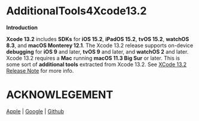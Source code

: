 # AdditionalTools4Xcode13.2

**Introduction**<div aligned="justify">**Xcode 13.2** includes **SDKs** for **iOS 15.2**, **iPadOS 15.2**, **tvOS 15.2**, **watchOS 8.3**, and **macOS Monterey 12.1**. The Xcode 13.2 release supports on-device **debugging** for **iOS 9** and later, **tvOS 9** and later, and **watchOS 2** and later. Xcode 13.2 requires a **Mac** running **macOS 11.3 Big Sur** or later. This is some sort of **additional tools** extracted from Xcode 13.2. See [XCode 13.2 Release Note](https://developer.apple.com/documentation/xcode-release-notes/xcode-13_2-release-notes) for more info.</div>

# ACKNOWLEGEMENT

[Apple](https://www.apple.com/) | [Google](https://www.google.com) | [Github](https://www.github.com)
